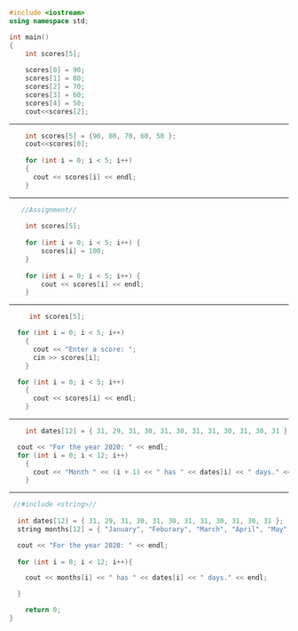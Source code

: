 ```cpp
#include <iostream>
using namespace std;

int main()
{
    int scores[5];
    
    scores[0] = 90;
    scores[1] = 80;
    scores[2] = 70;
    scores[3] = 60;
    scores[4] = 50;
    cout<<scores[2];
```
--------------------------------------------------------
```cpp
    int scores[5] = {90, 80, 70, 60, 50 };
    cout<<scores[0];
    
    for (int i = 0; i < 5; i++)
    {
      cout << scores[i] << endl;
    }
```
--------------------------------------------------------
```cpp
   //Assignment//
    
    int scores[5];
    
    for (int i = 0; i < 5; i++) {
        scores[i] = 100;
    }
    
    for (int i = 0; i < 5; i++) {
        cout << scores[i] << endl;
    }
```
--------------------------------------------------------
```cpp
     int scores[5];

  for (int i = 0; i < 5; i++)
    {
      cout << "Enter a score: ";
      cin >> scores[i];
    }

  for (int i = 0; i < 5; i++)
    {
      cout << scores[i] << endl;
    }
```
--------------------------------------------------------
```cpp
    int dates[12] = { 31, 29, 31, 30, 31, 30, 31, 31, 30, 31, 30, 31 };

  cout << "For the year 2020: " << endl;
  for (int i = 0; i < 12; i++)
    {
      cout << "Month " << (i + 1) << " has " << dates[i] << " days." << endl;
    }
```
--------------------------------------------------------
```cpp
 //#include <string>//
  
  int dates[12] = { 31, 29, 31, 30, 31, 30, 31, 31, 30, 31, 30, 31 };
  string months[12] = { "January", "Feburary", "March", "April", "May", "June", "July", "August", "September", "October", "November", "December" };

  cout << "For the year 2020: " << endl;
  
  for (int i = 0; i < 12; i++){

    cout << months[i] << " has " << dates[i] << " days." << endl;

  }

    return 0;
}
```
